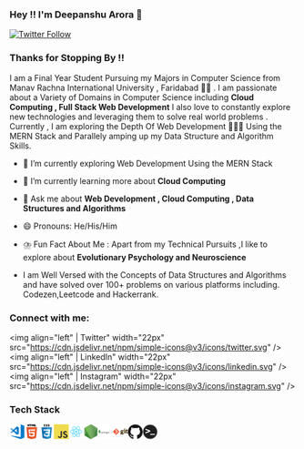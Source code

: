 ### Hey !! I'm Deepanshu Arora 👋


[![Twitter Follow](https://img.shields.io/twitter/follow/Deepansharora27?color=1DA1F2&logo=twitter&style=for-the-badge)](https://twitter.com/intent/follow?original_referer=https%3A%2F%2Fgithub.com%2FcodeSTACKr&screen_name=Deepansharora27)

### Thanks for Stopping By !!

I am a Final Year Student Pursuing my Majors in Computer Science from Manav Rachna International University , Faridabad 👨‍🎓 . I am passionate about a Variety of Domains in Computer Science including **Cloud Computing , Full Stack Web Development** I also love to constantly explore new technologies and leveraging them to solve real world problems . Currently , I am exploring the Depth Of Web Development 👨🏻‍💻 Using the MERN Stack and Parallely amping up my Data Structure and Algorithm Skills. 

- 🔭 I’m currently exploring Web Development Using the MERN Stack 

- 🌱 I’m currently learning more about **Cloud Computing**

- 💬 Ask me about **Web Development , Cloud Computing , Data Structures and Algorithms**

- 😄 Pronouns: He/His/Him
- ⛈️ Fun Fact About Me : Apart from my Technical Pursuits ,I like to explore about **Evolutionary Psychology and Neuroscience**

- I am Well Versed with the Concepts of Data Structures and Algorithms and have solved over 100+ problems on various platforms including. Codezen,Leetcode and Hackerrank.

### Connect with me:

<img align="left"  | Twitter" width="22px" src="https://cdn.jsdelivr.net/npm/simple-icons@v3/icons/twitter.svg" />
<img align="left"  | LinkedIn" width="22px" src="https://cdn.jsdelivr.net/npm/simple-icons@v3/icons/linkedin.svg" />
<img align="left"  | Instagram" width="22px" src="https://cdn.jsdelivr.net/npm/simple-icons@v3/icons/instagram.svg" />

### Tech Stack 

<img align="left" alt="Visual Studio Code" width="26px" src="https://raw.githubusercontent.com/github/explore/80688e429a7d4ef2fca1e82350fe8e3517d3494d/topics/visual-studio-code/visual-studio-code.png" />
<img align="left" alt="HTML5" width="26px" src="https://raw.githubusercontent.com/github/explore/80688e429a7d4ef2fca1e82350fe8e3517d3494d/topics/html/html.png" />
<img align="left" alt="CSS3" width="26px" src="https://raw.githubusercontent.com/github/explore/80688e429a7d4ef2fca1e82350fe8e3517d3494d/topics/css/css.png" />
<img align="left" alt="JavaScript" width="26px" src="https://raw.githubusercontent.com/github/explore/80688e429a7d4ef2fca1e82350fe8e3517d3494d/topics/javascript/javascript.png" />
<img align="left" alt="React" width="26px" src="https://raw.githubusercontent.com/github/explore/80688e429a7d4ef2fca1e82350fe8e3517d3494d/topics/react/react.png" />
<img align="left" alt="Node.js" width="26px" src="https://raw.githubusercontent.com/github/explore/80688e429a7d4ef2fca1e82350fe8e3517d3494d/topics/nodejs/nodejs.png" />
<img align="left" alt="MongoDB" width="26px" src="https://raw.githubusercontent.com/github/explore/80688e429a7d4ef2fca1e82350fe8e3517d3494d/topics/mongodb/mongodb.png" />
<img align="left" alt="Git" width="26px" src="https://raw.githubusercontent.com/github/explore/80688e429a7d4ef2fca1e82350fe8e3517d3494d/topics/git/git.png" />
<img align="left" alt="GitHub" width="26px" src="https://raw.githubusercontent.com/github/explore/78df643247d429f6cc873026c0622819ad797942/topics/github/github.png" />
<img align="left" alt="Terminal" width="26px" src="https://raw.githubusercontent.com/github/explore/80688e429a7d4ef2fca1e82350fe8e3517d3494d/topics/terminal/terminal.png" />

